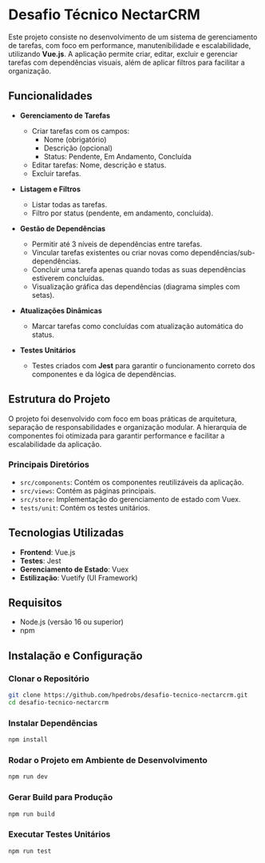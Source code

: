 # Desafio Técnico NectarCRM

Este projeto consiste no desenvolvimento de um sistema de gerenciamento de tarefas, com foco em performance, manutenibilidade e escalabilidade, utilizando **Vue.js**. A aplicação permite criar, editar, excluir e gerenciar tarefas com dependências visuais, além de aplicar filtros para facilitar a organização.

## Funcionalidades

-   **Gerenciamento de Tarefas**

    -   Criar tarefas com os campos:
        -   Nome (obrigatório)
        -   Descrição (opcional)
        -   Status: Pendente, Em Andamento, Concluída
    -   Editar tarefas: Nome, descrição e status.
    -   Excluir tarefas.

-   **Listagem e Filtros**

    -   Listar todas as tarefas.
    -   Filtro por status (pendente, em andamento, concluída).

-   **Gestão de Dependências**

    -   Permitir até 3 níveis de dependências entre tarefas.
    -   Vincular tarefas existentes ou criar novas como dependências/sub-dependências.
    -   Concluir uma tarefa apenas quando todas as suas dependências estiverem concluídas.
    -   Visualização gráfica das dependências (diagrama simples com setas).

-   **Atualizações Dinâmicas**

    -   Marcar tarefas como concluídas com atualização automática do status.

-   **Testes Unitários**
    -   Testes criados com **Jest** para garantir o funcionamento correto dos componentes e da lógica de dependências.

## Estrutura do Projeto

O projeto foi desenvolvido com foco em boas práticas de arquitetura, separação de responsabilidades e organização modular. A hierarquia de componentes foi otimizada para garantir performance e facilitar a escalabilidade da aplicação.

### Principais Diretórios

-   `src/components`: Contém os componentes reutilizáveis da aplicação.
-   `src/views`: Contém as páginas principais.
-   `src/store`: Implementação do gerenciamento de estado com Vuex.
-   `tests/unit`: Contém os testes unitários.

## Tecnologias Utilizadas

-   **Frontend**: Vue.js
-   **Testes**: Jest
-   **Gerenciamento de Estado**: Vuex
-   **Estilização**: Vuetify (UI Framework)

## Requisitos

-   Node.js (versão 16 ou superior)
-   npm

## Instalação e Configuração

### Clonar o Repositório

```sh
git clone https://github.com/hpedrobs/desafio-tecnico-nectarcrm.git
cd desafio-tecnico-nectarcrm
```

### Instalar Dependências

```sh
npm install
```

### Rodar o Projeto em Ambiente de Desenvolvimento

```sh
npm run dev
```

### Gerar Build para Produção

```sh
npm run build
```

### Executar Testes Unitários

```sh
npm run test
```
